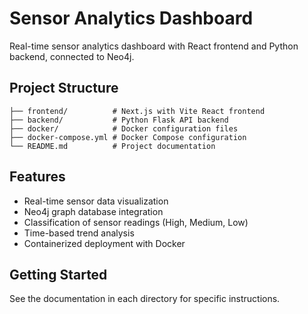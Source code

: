 # Sensor Analytics Dashboard

Real-time sensor analytics dashboard with React frontend and Python backend, connected to Neo4j.

## Project Structure

```
├── frontend/          # Next.js with Vite React frontend
├── backend/           # Python Flask API backend
├── docker/            # Docker configuration files
├── docker-compose.yml # Docker Compose configuration
└── README.md          # Project documentation
```

## Features

- Real-time sensor data visualization
- Neo4j graph database integration
- Classification of sensor readings (High, Medium, Low)
- Time-based trend analysis
- Containerized deployment with Docker

## Getting Started

See the documentation in each directory for specific instructions.
